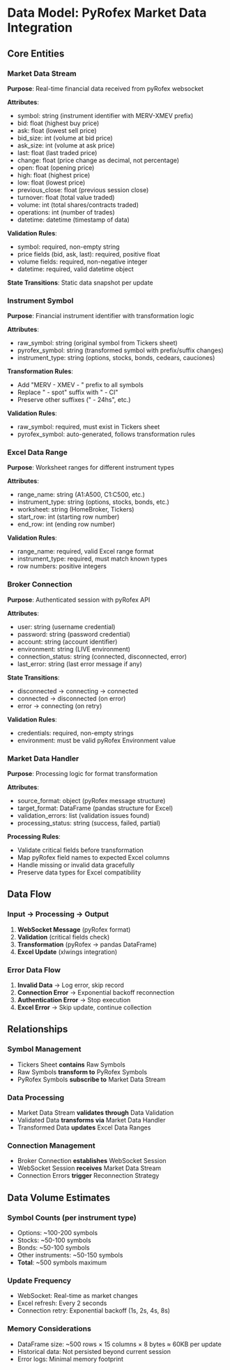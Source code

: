 # Data Model: PyRofex Market Data Integration

## Core Entities

### Market Data Stream
**Purpose**: Real-time financial data received from pyRofex websocket

**Attributes**:
- symbol: string (instrument identifier with MERV-XMEV prefix)
- bid: float (highest buy price)
- ask: float (lowest sell price) 
- bid_size: int (volume at bid price)
- ask_size: int (volume at ask price)
- last: float (last traded price)
- change: float (price change as decimal, not percentage)
- open: float (opening price)
- high: float (highest price)
- low: float (lowest price)
- previous_close: float (previous session close)
- turnover: float (total value traded)
- volume: int (total shares/contracts traded)
- operations: int (number of trades)
- datetime: datetime (timestamp of data)

**Validation Rules**:
- symbol: required, non-empty string
- price fields (bid, ask, last): required, positive float
- volume fields: required, non-negative integer
- datetime: required, valid datetime object

**State Transitions**: Static data snapshot per update

### Instrument Symbol
**Purpose**: Financial instrument identifier with transformation logic

**Attributes**:
- raw_symbol: string (original symbol from Tickers sheet)
- pyrofex_symbol: string (transformed symbol with prefix/suffix changes)
- instrument_type: string (options, stocks, bonds, cedears, cauciones)

**Transformation Rules**:
- Add "MERV - XMEV - " prefix to all symbols
- Replace " - spot" suffix with " - CI"
- Preserve other suffixes (" - 24hs", etc.)

**Validation Rules**:
- raw_symbol: required, must exist in Tickers sheet
- pyrofex_symbol: auto-generated, follows transformation rules

### Excel Data Range  
**Purpose**: Worksheet ranges for different instrument types

**Attributes**:
- range_name: string (A1:A500, C1:C500, etc.)
- instrument_type: string (options, stocks, bonds, etc.)
- worksheet: string (HomeBroker, Tickers)
- start_row: int (starting row number)
- end_row: int (ending row number)

**Validation Rules**:
- range_name: required, valid Excel range format
- instrument_type: required, must match known types
- row numbers: positive integers

### Broker Connection
**Purpose**: Authenticated session with pyRofex API

**Attributes**:
- user: string (username credential)
- password: string (password credential) 
- account: string (account identifier)
- environment: string (LIVE environment)
- connection_status: string (connected, disconnected, error)
- last_error: string (last error message if any)

**State Transitions**:
- disconnected → connecting → connected
- connected → disconnected (on error)
- error → connecting (on retry)

**Validation Rules**:
- credentials: required, non-empty strings
- environment: must be valid pyRofex Environment value

### Market Data Handler
**Purpose**: Processing logic for format transformation

**Attributes**:
- source_format: object (pyRofex message structure)
- target_format: DataFrame (pandas structure for Excel)
- validation_errors: list (validation issues found)
- processing_status: string (success, failed, partial)

**Processing Rules**:
- Validate critical fields before transformation
- Map pyRofex field names to expected Excel columns
- Handle missing or invalid data gracefully
- Preserve data types for Excel compatibility

## Data Flow

### Input → Processing → Output
1. **WebSocket Message** (pyRofex format)
2. **Validation** (critical fields check)
3. **Transformation** (pyRofex → pandas DataFrame)
4. **Excel Update** (xlwings integration)

### Error Data Flow
1. **Invalid Data** → Log error, skip record
2. **Connection Error** → Exponential backoff reconnection
3. **Authentication Error** → Stop execution
4. **Excel Error** → Skip update, continue collection

## Relationships

### Symbol Management
- Tickers Sheet **contains** Raw Symbols
- Raw Symbols **transform to** PyRofex Symbols
- PyRofex Symbols **subscribe to** Market Data Stream

### Data Processing
- Market Data Stream **validates through** Data Validation
- Validated Data **transforms via** Market Data Handler
- Transformed Data **updates** Excel Data Ranges

### Connection Management
- Broker Connection **establishes** WebSocket Session
- WebSocket Session **receives** Market Data Stream
- Connection Errors **trigger** Reconnection Strategy

## Data Volume Estimates

### Symbol Counts (per instrument type)
- Options: ~100-200 symbols
- Stocks: ~50-100 symbols  
- Bonds: ~50-100 symbols
- Other instruments: ~50-150 symbols
- **Total**: ~500 symbols maximum

### Update Frequency
- WebSocket: Real-time as market changes
- Excel refresh: Every 2 seconds
- Connection retry: Exponential backoff (1s, 2s, 4s, 8s)

### Memory Considerations
- DataFrame size: ~500 rows × 15 columns × 8 bytes ≈ 60KB per update
- Historical data: Not persisted beyond current session
- Error logs: Minimal memory footprint